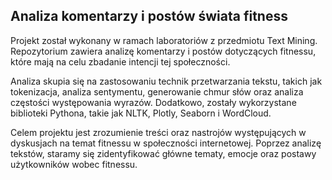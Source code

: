## Analiza komentarzy i postów świata fitness
Projekt został wykonany w ramach laboratoriów z przedmiotu Text Mining. Repozytorium zawiera analizę komentarzy i postów dotyczących fitnessu, które mają na celu zbadanie intencji tej społeczności.

Analiza skupia się na zastosowaniu technik przetwarzania tekstu, takich jak tokenizacja, analiza sentymentu, generowanie chmur słów oraz analiza częstości występowania wyrazów. Dodatkowo, zostały wykorzystane biblioteki Pythona, takie jak NLTK, Plotly, Seaborn i WordCloud.

Celem projektu jest zrozumienie treści oraz nastrojów występujących w dyskusjach na temat fitnessu w społeczności internetowej. Poprzez analizę tekstów, staramy się zidentyfikować główne tematy, emocje oraz postawy użytkowników wobec fitnessu.
